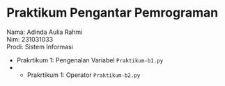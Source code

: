 # Praktikum Pengantar Pemrograman

<div> Nama: Adinda Aulia Rahmi </div>
<div> Nim: 231031033 </div>
<div> Prodi: Sistem Informasi </div>

* Prakrtikum 1: Pengenalan Variabel `Praktikum-b1.py`
* * Prakrtikum 1: Operator `Praktikum-b2.py`

